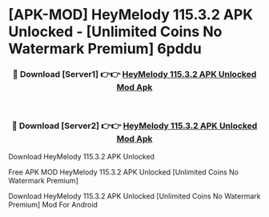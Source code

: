 # [APK-MOD] HeyMelody 115.3.2 APK Unlocked - [Unlimited Coins No Watermark Premium] 6pddu



<div align="center">
<h3>🔴 Download [Server1] 👉👉 <a href="https://momento.my/?title=HeyMelody_115.3.2_APK_Unlocked">HeyMelody 115.3.2 APK Unlocked Mod Apk</a></h3><br>

<h3>🔴 Download [Server2] 👉👉 <a href="https://momento.my/?title=HeyMelody_115.3.2_APK_Unlocked">HeyMelody 115.3.2 APK Unlocked Mod Apk</a></h3>
</div>



Download HeyMelody 115.3.2 APK Unlocked 

Free APK MOD HeyMelody 115.3.2 APK Unlocked [Unlimited Coins No Watermark Premium]

Download HeyMelody 115.3.2 APK Unlocked [Unlimited Coins No Watermark Premium] Mod For Android
